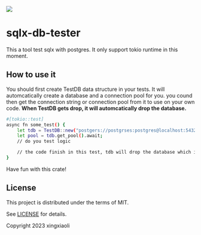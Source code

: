 ![](https://github.com/laizhenxing/sqlx-db-tester/workflows/build/badge.svg)

# sqlx-db-tester

This a tool test sqlx with postgres. It only support tokio runtime in this moment.

## How to use it

You should first create TestDB data structure in your tests. It will automcatically create a database and a connection pool for you. you cound then get the connection string or connection pool from it to use on your own code. **When TestDB gets drop, it will automcatically drop the database.**

```bash
#[tokio::test]
async fn some_test() {
    let tdb = TestDB::new("postgers://postgrses:postgres@localhost:5432", "./migrations");
    let pool = tdb.get_pool().await;
    // do you test logic

    // the code finish in this test, tdb will drop the database which it create.
}
```

Have fun with this crate!

## License

This project is distributed under the terms of MIT.

See [LICENSE](LICENSE.md) for details.

Copyright 2023 xingxiaoli 
